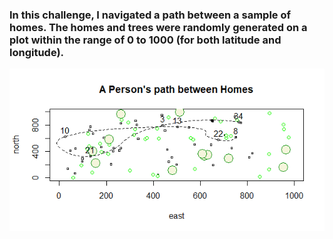### In this challenge, I navigated a path between a sample of homes. The homes and trees were randomly generated on a plot within the range of 0 to 1000 (for both latitude and longitude).
![](Challenge.png)

